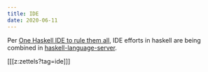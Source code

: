 ```yaml
---
title: IDE
date: 2020-06-11
---
```


Per [One Haskell IDE to rule them all](http://neilmitchell.blogspot.com/2020/01/one-haskell-ide-to-rule-them-all.html), IDE efforts in haskell are being combined in [haskell-language-server](https://github.com/haskell/haskell-language-server). 

[[[z:zettels?tag=ide]]]